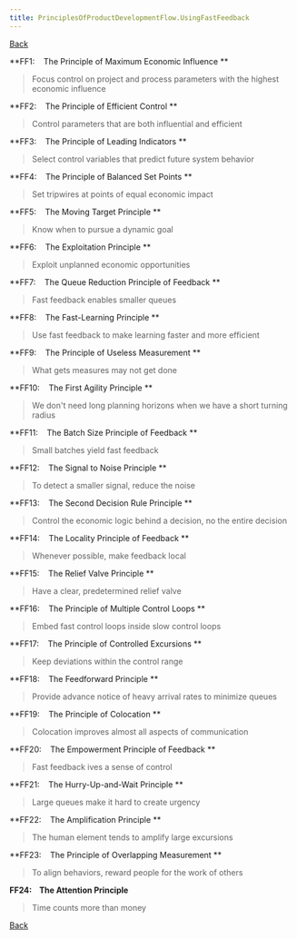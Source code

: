 ```yaml
---
title: PrinciplesOfProductDevelopmentFlow.UsingFastFeedback
---
```

[Back](PrinciplesOfProductDevelopmentFlow)

**FF1:    The Principle of Maximum Economic Influence **
> Focus control on project and process parameters with the highest economic influence

**FF2:    The Principle of Efficient Control **
> Control parameters that are both influential and efficient

**FF3:    The Principle of Leading Indicators **
> Select control variables that predict future system behavior

**FF4:    The Principle of Balanced Set Points **
> Set tripwires at points of equal economic impact

**FF5:    The Moving Target Principle **
> Know when to pursue a dynamic goal

**FF6:    The Exploitation Principle **
> Exploit unplanned economic opportunities

**FF7:    The Queue Reduction Principle of Feedback **
> Fast feedback enables smaller queues

**FF8:    The Fast-Learning Principle **
> Use fast feedback to make learning faster and more efficient

**FF9:    The Principle of Useless Measurement **
> What gets measures may not get done

**FF10:    The First Agility Principle **
> We don't need long planning horizons when we have a short turning radius

**FF11:    The Batch Size Principle of Feedback **
> Small batches yield fast feedback

**FF12:    The Signal to Noise Principle **
> To detect a smaller signal, reduce the noise

**FF13:    The Second Decision Rule Principle **
> Control the economic logic behind a decision, no the entire decision

**FF14:    The Locality Principle of Feedback **
> Whenever possible, make feedback local

**FF15:    The Relief Valve Principle **
> Have a clear, predetermined relief valve

**FF16:    The Principle of Multiple Control Loops **
> Embed fast control loops inside slow control loops

**FF17:    The Principle of Controlled Excursions **
> Keep deviations within the control range

**FF18:    The Feedforward Principle **
> Provide advance notice of heavy arrival rates to minimize queues

**FF19:    The Principle of Colocation **
> Colocation improves almost all aspects of communication

**FF20:    The Empowerment Principle of Feedback **
> Fast feedback ives a sense of control

**FF21:    The Hurry-Up-and-Wait Principle **
> Large queues make it hard to create urgency

**FF22:    The Amplification Principle **
> The human element tends to amplify large excursions

**FF23:    The Principle of Overlapping Measurement **
> To align behaviors, reward people for the work of others

**FF24:    The Attention Principle**
> Time counts more than money


[Back](PrinciplesOfProductDevelopmentFlow)
